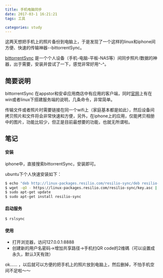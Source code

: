 ```yaml
---
title: 手机电脑同步
date: 2017-03-1 16:21:21
tags: 工具

categories: study
---
```


这两天想把手机上的照片备份到电脑上，于是发现了一个这样的linux和iphone间方便、快速的传输神器--bittorrentSync。
<!--more-->
[bittorrentSync](https://help.getsync.com/hc/en-us) 是一个个人设备（手机-电脑-平板-NAS等）间同步照片/数据的神器，出于需要，安装并尝试了一下，感觉非常好用^-^。

## 简要说明
bittorrentSync 在appstor和安卓应用商店中有应用的客户端，同时[官网](https://help.getsync.com/hc/en-us)上有在win或者linux下搭建服务端的说明，几条命令，非常简单。

传输文件或者照片时需要链接在同一个wifi上（家庭基本都是如此），然后设备间拷贝照片和文件将会非常快速和方便，另外，在iphone上的应用，仅能拷贝相册中的图片，功能比较少，但正是目前最想要的功能，也就无所谓啦。

## 笔记

#### 安装
iphone中，直接搜索bittorrentSync，安装即可。

ubuntu下个人快速安装如下：

``` bash
$ echo "deb http://linux-packages.resilio.com/resilio-sync/deb resilio-sync non-free" | sudo tee /etc/apt/sources.list.d/resilio-sync.list
$ wget -qO - https://linux-packages.resilio.com/resilio-sync/key.asc | sudo apt-key add -
$ sudo apt-get update
$ sudo apt-get install resilio-sync
```

#### 启动服务

``` bash
$ rslsync
```

#### 使用

- 打开浏览器，访问127.0.0.1:8888
- 创建新的用户名密码->增加共享路径->手机扫QR code的2维碼（可以设置成永久，默认3天有效）

ok…… ，以后就可以方便的把手机上的照片放到电脑上，然后删掉，不怕手机空间不足啦～～
